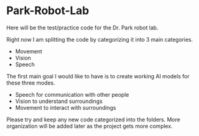 # Park-Robot-Lab
Here will be the test/practice code for the Dr. Park robot lab.

Right now I am splitting the code by categorizing it into 3 main categories.
- Movement
- Vision
- Speech

The first main goal I would like to have is to create working AI models for these three modes.
- Speech for communication with other people
- Vision to understand surroundings
- Movement to interact with surroundings

Please try and keep any new code categorized into the folders. More organization will be added later as the project gets more complex.
